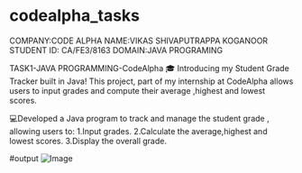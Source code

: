 # codealpha_tasks
COMPANY:CODE ALPHA
NAME:VIKAS SHIVAPUTRAPPA KOGANOOR 
STUDENT ID: CA/FE3/8163
DOMAIN:JAVA PROGRAMING


TASK1-JAVA PROGRAMMING-CodeAlpha 
🎓 Introducing my Student Grade Tracker built in Java! This project, part of my internship at CodeAlpha allows users to input grades and compute their average ,highest and lowest scores.

💻Developed a Java program to track and manage the student grade , allowing users to:
1.Input grades.
2.Calculate the average,highest and lowest scores.
3.Display the overall grade.

#output
![Image](https://github.com/user-attachments/assets/5cae23d5-b941-4ab7-80dc-c6ba79111caf)
